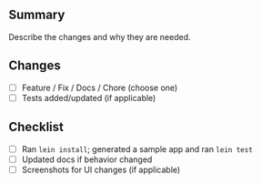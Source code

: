## Summary

Describe the changes and why they are needed.

## Changes

- [ ] Feature / Fix / Docs / Chore (choose one)
- [ ] Tests added/updated (if applicable)

## Checklist

- [ ] Ran `lein install`; generated a sample app and ran `lein test`
- [ ] Updated docs if behavior changed
- [ ] Screenshots for UI changes (if applicable)

